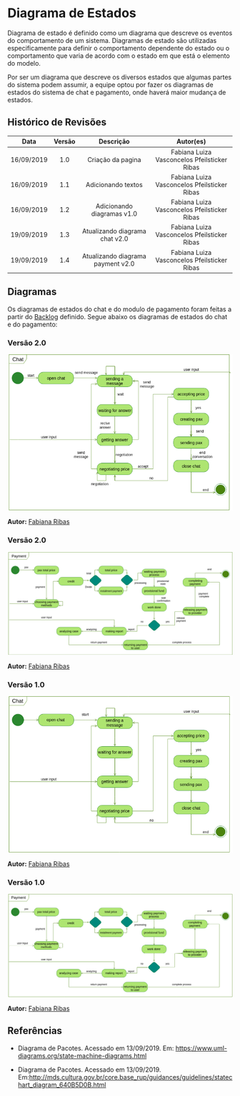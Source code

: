 # Diagrama de Estados

Diagrama de estado é definido como um diagrama que descreve os eventos do comportamento de um sistema. Diagramas de estado são utilizadas especificamente para definir o comportamento dependente do estado ou o comportamento que varia de acordo com o estado em que está o elemento do modelo.

Por ser um diagrama que descreve os diversos estados que algumas partes do sistema podem assumir, a equipe optou por fazer os diagramas de estados do sistema de chat e pagamento, onde haverá maior mudança de estados.

## Histórico de Revisões

| Data | Versão | Descrição | Autor(es) |
| :--: | :----: | :-------: | :-------: |
|   16/09/2019   |    1.0    |   Criação da pagina        |    Fabiana Luiza Vasconcelos Pfeilsticker Ribas       |
|   16/09/2019   |    1.1    |   Adicionando textos        |    Fabiana Luiza Vasconcelos Pfeilsticker Ribas       |
|   16/09/2019   |    1.2    |   Adicionando diagramas v1.0        |    Fabiana Luiza Vasconcelos Pfeilsticker Ribas       |
|   19/09/2019   |    1.3    |   Atualizando diagrama chat v2.0        |    Fabiana Luiza Vasconcelos Pfeilsticker Ribas       |
|   19/09/2019   |    1.4    |   Atualizando diagrama payment v2.0        |    Fabiana Luiza Vasconcelos Pfeilsticker Ribas       |

## Diagramas

Os diagramas de estados do chat e do modulo de pagamento foram feitas a partir do [Backlog](docs/DS/dinamica-e-seminario-2/Backlog.md) definido. Segue abaixo os diagramas de estados do chat e do pagamento:

### Versão 2.0

![front](../../../assets/Diagrama_de_estados_chat_v2.png)

**Autor:** [Fabiana Ribas](https://github.com/FabianaRibas)

### Versão 2.0

![front](../../../assets/Diagrama_de_estados_payment_v2.png)

**Autor:** [Fabiana Ribas](https://github.com/FabianaRibas)

### Versão 1.0

![front](../../../assets/diagrama_estados_chat.png)

**Autor:** [Fabiana Ribas](https://github.com/FabianaRibas)

### Versão 1.0

![front](../../../assets/diagrama_estados_payment.png)

**Autor:** [Fabiana Ribas](https://github.com/FabianaRibas)

## Referências

- Diagrama de Pacotes. Acessado em 13/09/2019. Em: <https://www.uml-diagrams.org/state-machine-diagrams.html>

- Diagrama de Pacotes. Acessado em 13/09/2019. Em:<http://mds.cultura.gov.br/core.base_rup/guidances/guidelines/statechart_diagram_640B5D0B.html>
